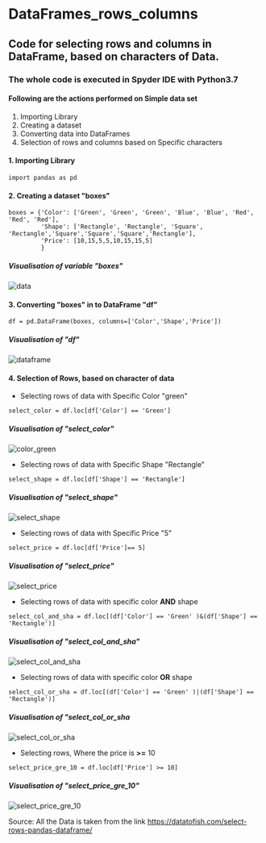 # DataFrames_rows_columns

## Code for selecting rows and columns in DataFrame, based on characters of Data.

### The whole code is executed in Spyder IDE with Python3.7

#### Following are the actions performed on Simple data set

1. Importing Library
2. Creating a dataset
3. Converting data into DataFrames
4. Selection of rows and columns based on Specific characters
#### 1. Importing Library
```
import pandas as pd
```
#### 2. Creating a dataset "boxes"
```
boxes = {'Color': ['Green', 'Green', 'Green', 'Blue', 'Blue', 'Red', 'Red', 'Red'],
         'Shape': ['Rectangle', 'Rectangle', 'Square', 'Rectangle','Square','Square','Square','Rectangle'],
         'Price': [10,15,5,5,10,15,15,5]
         }
```
##### Visualisation of variable "boxes"
![data](https://user-images.githubusercontent.com/49682375/107990116-fee2ef80-6fd3-11eb-96e2-3b28df172552.JPG)
#### 3. Converting "boxes" in to DataFrame "df"
```
df = pd.DataFrame(boxes, columns=['Color','Shape','Price'])
```
##### Visualisation of "df"
![dataframe](https://user-images.githubusercontent.com/49682375/107990407-b6780180-6fd4-11eb-8c30-6d7307eb4bd0.JPG)

#### 4. Selection of Rows, based on character of data
* Selecting rows of data with Specific Color "green" 
```
select_color = df.loc[df['Color'] == 'Green']
```
##### Visualisation of "select_color"
![color_green](https://user-images.githubusercontent.com/49682375/107990997-f4c1f080-6fd5-11eb-84c4-10b4d67bbb04.JPG)

* Selecting rows of data with Specific Shape "Rectangle"
```
select_shape = df.loc[df['Shape'] == 'Rectangle']
```
##### Visualisation of "select_shape"
![select_shape](https://user-images.githubusercontent.com/49682375/107992399-eaedbc80-6fd8-11eb-8cd1-b9c52baa3e3b.JPG)
* Selecting rows of data with Specific Price "5"
```
select_price = df.loc[df['Price']== 5]
```
##### Visualisation of "select_price"
![select_price](https://user-images.githubusercontent.com/49682375/107992479-1670a700-6fd9-11eb-8476-76c36f9fcbe8.JPG)
* Selecting rows of data with specific color **AND** shape
```
select_col_and_sha = df.loc[(df['Color'] == 'Green' )&(df['Shape'] == 'Rectangle')]
```
##### Visualisation of "select_col_and_sha"
![select_col_and_sha](https://user-images.githubusercontent.com/49682375/107992547-415afb00-6fd9-11eb-8599-cbdae9c0aeac.JPG)
* Selecting rows of data with specific color **OR** shape
```
select_col_or_sha = df.loc[(df['Color'] == 'Green' )|(df['Shape'] == 'Rectangle')]
```
##### Visualisation of "select_col_or_sha
![select_col_or_sha](https://user-images.githubusercontent.com/49682375/107992636-63ed1400-6fd9-11eb-9fa4-67ed48e904e8.JPG)
* Selecting rows, Where the price is **>=** 10
```
select_price_gre_10 = df.loc[df['Price'] >= 10]
```
##### Visualisation of "select_price_gre_10"
![select_price_gre_10](https://user-images.githubusercontent.com/49682375/107992709-8c750e00-6fd9-11eb-83f5-b4217911cde8.JPG)

Source: All the Data is taken from the link <https://datatofish.com/select-rows-pandas-dataframe/>
